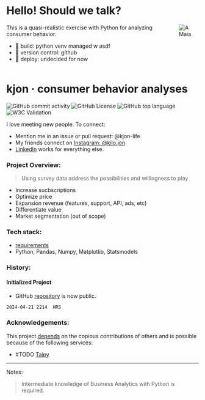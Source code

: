# Hello! Should we talk?

<div style="display:flex; align-items:flex-start;">
  <div>
    This is a quasi-realistic exercise with Python for analyzing consumer behavior.
    <ul>
      <li>👀 build: python venv managed w asdf</li>
      <li>🌱 version control: github</li>
      <li>💞️ deploy: undecided for now</li>
    </ul>
  </div>
  <img src="https://user-images.githubusercontent.com/76539355/214731371-78cb7bcb-996d-4108-9872-7af758ed5647.png" alt="A Maia" style="margin-left:1rem;">
</div>


# kjon &middot; consumer behavior analyses  
 
 ![GitHub commit activity](https://img.shields.io/github/commit-activity/y/kjon-life/conjoint_analyses) 
 ![GitHub License](https://img.shields.io/github/license/kjon-life/conjoint_analyses)
 ![GitHub top language](https://img.shields.io/github/languages/top/kjon-life/conjoint_analyses)
 ![W3C Validation](https://img.shields.io/w3c-validation/html?targetUrl=https%3A%2F%2Fkjon.life) 
 
I love meeting new people. To connect:  
- Mention me in an issue or pull request: @kjon-life  
- My friends connect on [Instagram: @kilo.jon](https://www.instagram.com/kilo.jon/)   
- [LinkedIn](https://www.linkedin.com/in/jonhwilliams) works for everything else.


### Project Overview:  
> Using survey data address the possibilities and willingness to play
* Increase sucbscriptions
* Optimize price
* Expansion revenue (features, support, API, ads, etc)
* Differentiate value 
* Market segmentation (out of scope)  

### Tech stack:
* [requirements](https://github.com/kjon-life/conjoint_analyses/blob/main/requirements.txt)
* Python, Pandas, Numpy, Matplotlib, Statsmodels


### History:    
#### Initialized Project     
 
* GitHub [repository](https://github.com/kjon-life/conjoint_analyses) is now public. 
```md
2024-04-21 2214  HRS
```


### Acknowledgements:

This project [depends](https://github.com/kjon-life/kjon-life/network/dependencies) on the copious contributions of others and is possible because of the following services:

* #TODO [Taipy](https://taipy.io/)


___
Notes:
> Intermediate knowledge of Business Analytics with Python is required. 


